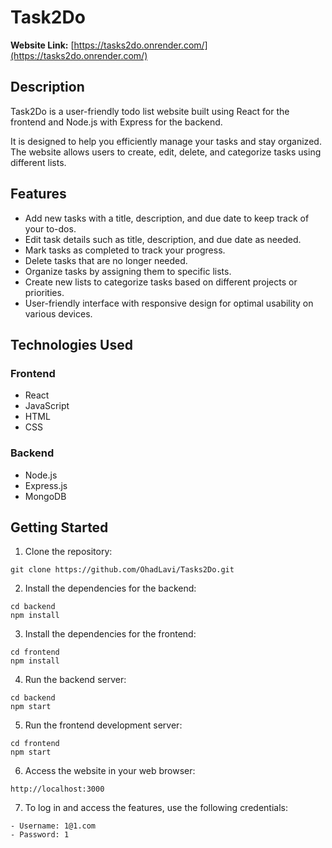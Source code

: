# Task2Do

**Website Link:** [https://tasks2do.onrender.com/](https://tasks2do.onrender.com/)

## Description
Task2Do is a user-friendly todo list website built using React for the frontend and Node.js with Express for the backend.

It is designed to help you efficiently manage your tasks and stay organized. The website allows users to create, edit, delete, and categorize tasks using different lists. 

## Features
- Add new tasks with a title, description, and due date to keep track of your to-dos.
- Edit task details such as title, description, and due date as needed.
- Mark tasks as completed to track your progress.
- Delete tasks that are no longer needed.
- Organize tasks by assigning them to specific lists.
- Create new lists to categorize tasks based on different projects or priorities.
- User-friendly interface with responsive design for optimal usability on various devices.

## Technologies Used
### Frontend
- React
- JavaScript
- HTML
- CSS

### Backend
- Node.js
- Express.js
- MongoDB

## Getting Started
1. Clone the repository:
```
git clone https://github.com/OhadLavi/Tasks2Do.git
```
2. Install the dependencies for the backend:
```
cd backend
npm install
```
3. Install the dependencies for the frontend:
```
cd frontend
npm install
```
4. Run the backend server:
```
cd backend
npm start
```
5. Run the frontend development server:
```
cd frontend
npm start
```
6. Access the website in your web browser: 
```
http://localhost:3000
```
7. To log in and access the features, use the following credentials:
```
- Username: 1@1.com
- Password: 1
```
